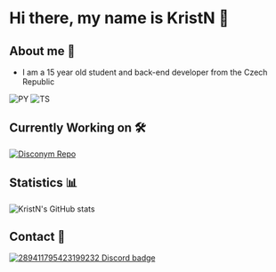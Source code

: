 # Hi there, my name is KristN 👋

## About me 🚀

 - I am a 15 year old student and back-end developer from the Czech Republic

<img alt="PY" src="https://img.shields.io/badge/python-%2314354C.svg?style=for-the-badge&logo=python&logoColor=white"/> <img alt="TS" src="https://img.shields.io/badge/TypeScript-007ACC?style=for-the-badge&logo=typescript&logoColor=white"/>

## Currently Working on 🛠️
[![Disconym Repo](https://github-readme-stats.vercel.app/api/pin/?username=KristN1&repo=CubeProfileScanner&show_icons=true&theme=tokyonight)](https://github.com/KristN1/CubeProfileScanner)

## Statistics 📊
![KristN's GitHub stats](https://github-readme-stats.vercel.app/api?username=KristN1&show_icons=true&theme=tokyonight)

## Contact 📧

[![289411795423199232 Discord badge](https://discord.c99.nl/widget/theme-4/289411795423199232.png)](https://discord.com/users/289411795423199232)
